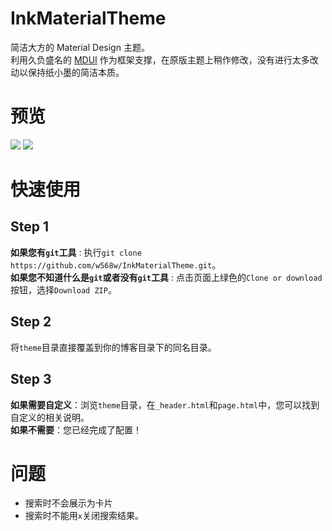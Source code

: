 # InkMaterialTheme
简洁大方的 Material Design 主题。  
利用久负盛名的 [MDUI](https://www.mdui.org/) 作为框架支撑，在原版主题上稍作修改，没有进行太多改动以保持纸小墨的简洁本质。
# 预览
![](https://i.loli.net/2020/04/03/S5f3NnukdhmYLxr.png)
![](https://i.loli.net/2020/04/03/J4GaYg9VfhLD3S6.png)
# 快速使用
## Step 1
**如果您有`git`工具** : 执行`git clone https://github.com/w568w/InkMaterialTheme.git`。  
**如果您不知道什么是`git`或者没有`git`工具** : 点击页面上绿色的`Clone or download`按钮，选择`Download ZIP`。  
## Step 2
将`theme`目录直接覆盖到你的博客目录下的同名目录。
## Step 3
**如果需要自定义**：浏览`theme`目录，在`_header.html`和`page.html`中，您可以找到自定义的相关说明。  
**如果不需要**：您已经完成了配置！
# 问题
- 搜索时不会展示为卡片
- 搜索时不能用`x`关闭搜索结果。
